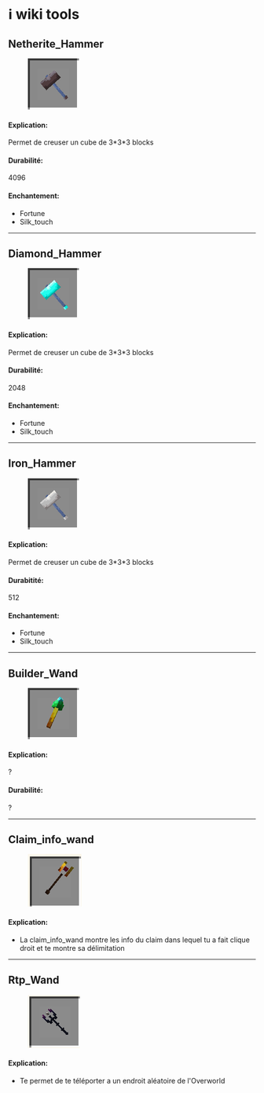 # ℹ️ wiki tools

## Netherite\_Hammer

<figure><img src="../.gitbook/assets/Netherite_hammer.png" alt=""><figcaption></figcaption></figure>

#### Explication:

Permet de creuser un cube de 3\*3\*3 blocks

#### Durabilité:

4096

#### Enchantement:

* Fortune
* Silk\_touch

***

## Diamond\_Hammer

<figure><img src="../.gitbook/assets/Diamond_hammer.png" alt=""><figcaption></figcaption></figure>

#### Explication:

Permet de creuser un cube de 3\*3\*3 blocks

#### Durabilité:

2048

#### Enchantement:

* Fortune
* Silk\_touch

***

## Iron\_Hammer

<figure><img src="../.gitbook/assets/Iron_hammer.png" alt=""><figcaption></figcaption></figure>

#### Explication:

Permet de creuser un cube de 3\*3\*3 blocks

#### Durabitité:

512

#### Enchantement:

* Fortune
* Silk\_touch

***

## Builder\_Wand

<figure><img src="../.gitbook/assets/Builder_wand.png" alt=""><figcaption></figcaption></figure>

#### Explication:

?

#### Durabilité:

?

***

## Claim\_info\_wand

<div data-full-width="false">

<figure><img src="../.gitbook/assets/claim_wand.png" alt=""><figcaption></figcaption></figure>

</div>

#### Explication:

* La claim\_info\_wand montre les info du claim dans lequel tu a fait clique droit et te montre sa délimitation



***

## Rtp\_Wand

<figure><img src="../.gitbook/assets/rtp_wand.png" alt=""><figcaption></figcaption></figure>

#### Explication:

* Te permet de te téléporter a un endroit aléatoire de l'Overworld
